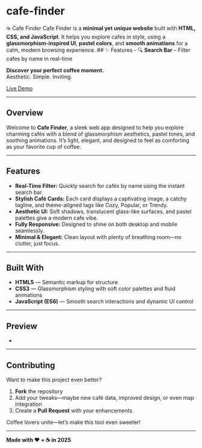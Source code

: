 # cafe-finder
☕ Cafe Finder    Cafe Finder is a **minimal yet unique website** built with **HTML, CSS, and JavaScript**.   It helps you explore cafes in style, using a **glassmorphism-inspired UI**, **pastel colors**, and **smooth animations** for a calm, modern browsing experience.    ## ✨ Features   - 🔍 **Search Bar** – Filter cafes by name in real-time   


**Discover your perfect coffee moment.**  
Aesthetic. Simple. Inviting.

[Live Demo](https://celebrated-granita-050997.netlify.app/)  

---

##  Overview

Welcome to **Cafe Finder**, a sleek web app designed to help you explore charming cafés with a blend of glassmorphism aesthetics, pastel tones, and soothing animations. It’s light, elegant, and designed to feel as comforting as your favorite cup of coffee.

---

##  Features

-  **Real-Time Filter:** Quickly search for cafés by name using the instant search bar.  
-  **Stylish Café Cards:** Each card displays a captivating image, a catchy tagline, and theme-aligned tags like Cozy, Popular, or Trendy.  
-  **Aesthetic UI:** Soft shadows, translucent glass-like surfaces, and pastel palettes give a modern cafe vibe.  
-  **Fully Responsive:** Designed to shine on both desktop and mobile seamlessly.  
-  **Minimal & Elegant:** Clean layout with plenty of breathing room—no clutter, just focus.

---

##  Built With

- **HTML5** — Semantic markup for structure  
- **CSS3** — Glassmorphism styling with soft color palettes and fluid animations  
- **JavaScript (ES6)** — Smooth search interactions and dynamic UI control  

---

##  Preview

*

---

##  Contributing

Want to make this project even better?

1. **Fork** the repository  
2. Add your tweaks—maybe new café data, improved design, or even map integration  
3. Create a **Pull Request** with your enhancements  

Coffee lovers unite—let’s make this tool even sweeter!

---

**Made with ❤️ + ☕ in 2025**  
